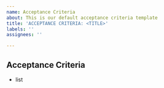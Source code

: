 ```yaml
---
name: Acceptance Criteria
about: This is our default acceptance criteria template
title: 'ACCEPTANCE CRITERIA: <TITLE>'
labels: ''
assignees: ''

---
```


## Acceptance Criteria

* list
